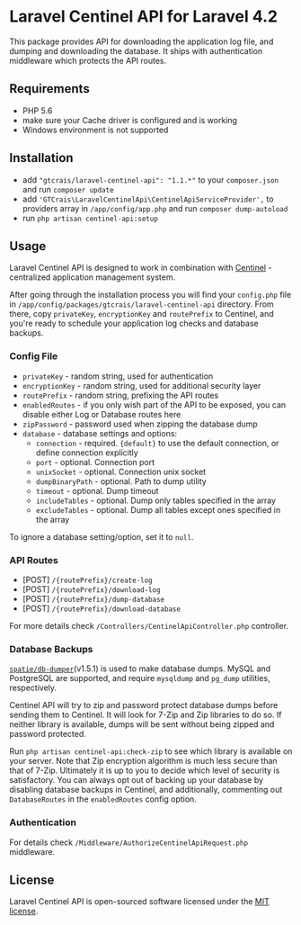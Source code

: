 # Laravel Centinel API for Laravel 4.2

This package provides API for downloading the application log file, and dumping and downloading the database. It ships with authentication middleware which protects the API routes.

## Requirements

- PHP 5.6
- make sure your Cache driver is configured and is working
- Windows environment is not supported

## Installation

- add `"gtcrais/laravel-centinel-api": "1.1.*"` to your `composer.json` and run `composer update`
- add `'GTCrais\LaravelCentinelApi\CentinelApiServiceProvider',` to providers array in `/app/config/app.php` and run `composer dump-autoload`
- run `php artisan centinel-api:setup`

## Usage

Laravel Centinel API is designed to work in combination with [Centinel](https://centinel.online) - centralized application management system. 

After going through the installation process you will find your `config.php` file in `/app/config/packages/gtcrais/laravel-centinel-api` directory.
From there, copy `privateKey`, `encryptionKey` and `routePrefix` to Centinel, and you're ready to schedule your application log checks and database backups.

### Config File

- `privateKey` - random string, used for authentication  
- `encryptionKey` - random string, used for additional security layer 
- `routePrefix` - random string, prefixing the API routes  
- `enabledRoutes` - if you only wish part of the API to be exposed, you can disable either Log or Database routes here 
- `zipPassword` - password used when zipping the database dump
- `database` - database settings and options:
    - `connection` - required. `{default}` to use the default connection, or define connection explicitly
    - `port` - optional. Connection port
    - `unixSocket` - optional. Connection unix socket
    - `dumpBinaryPath` - optional. Path to dump utility
    - `timeout` - optional. Dump timeout
    - `includeTables` - optional. Dump only tables specified in the array
    - `excludeTables` - optional. Dump all tables except ones specified in the array

To ignore a database setting/option, set it to `null`.

### API Routes

- [POST] `/{routePrefix}/create-log`  
- [POST] `/{routePrefix}/download-log`  
- [POST] `/{routePrefix}/dump-database`  
- [POST] `/{routePrefix}/download-database`

For more details check `/Controllers/CentinelApiController.php` controller.

### Database Backups

[`spatie/db-dumper`](https://github.com/spatie/db-dumper/tree/1.5.1)(v1.5.1) is used to make database dumps. MySQL and PostgreSQL
are supported, and require `mysqldump` and `pg_dump` utilities, respectively.

Centinel API will try to zip and password protect database dumps before sending them to Centinel. It will look for 7-Zip and Zip
libraries to do so. If neither library is available, dumps will be sent without being zipped and password protected.

Run `php artisan centinel-api:check-zip` to see which library is available on your server. Note that Zip encryption algorithm is much less
secure than that of 7-Zip. Ultimately it is up to you to decide which level of security is satisfactory. You can always opt out of
backing up your database by disabling database backups in Centinel, and additionally, commenting out `DatabaseRoutes` in the
`enabledRoutes` config option.

### Authentication

For details check `/Middleware/AuthorizeCentinelApiRequest.php` middleware.

## License

Laravel Centinel API is open-sourced software licensed under the [MIT license](http://opensource.org/licenses/MIT).
